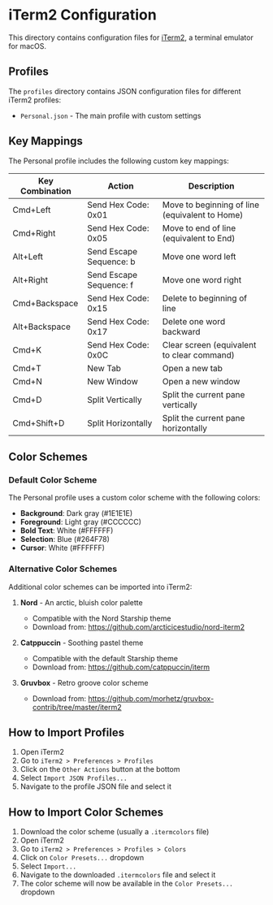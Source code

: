 # iTerm2 Configuration

This directory contains configuration files for [iTerm2](https://iterm2.com/), a terminal emulator for macOS.

## Profiles

The `profiles` directory contains JSON configuration files for different iTerm2 profiles:

- `Personal.json` - The main profile with custom settings

## Key Mappings

The Personal profile includes the following custom key mappings:

| Key Combination | Action | Description |
|-----------------|--------|-------------|
| Cmd+Left | Send Hex Code: 0x01 | Move to beginning of line (equivalent to Home) |
| Cmd+Right | Send Hex Code: 0x05 | Move to end of line (equivalent to End) |
| Alt+Left | Send Escape Sequence: b | Move one word left |
| Alt+Right | Send Escape Sequence: f | Move one word right |
| Cmd+Backspace | Send Hex Code: 0x15 | Delete to beginning of line |
| Alt+Backspace | Send Hex Code: 0x17 | Delete one word backward |
| Cmd+K | Send Hex Code: 0x0C | Clear screen (equivalent to clear command) |
| Cmd+T | New Tab | Open a new tab |
| Cmd+N | New Window | Open a new window |
| Cmd+D | Split Vertically | Split the current pane vertically |
| Cmd+Shift+D | Split Horizontally | Split the current pane horizontally |

## Color Schemes

### Default Color Scheme

The Personal profile uses a custom color scheme with the following colors:

- **Background**: Dark gray (#1E1E1E)
- **Foreground**: Light gray (#CCCCCC)
- **Bold Text**: White (#FFFFFF)
- **Selection**: Blue (#264F78)
- **Cursor**: White (#FFFFFF)

### Alternative Color Schemes

Additional color schemes can be imported into iTerm2:

1. **Nord** - An arctic, bluish color palette
   - Compatible with the Nord Starship theme
   - Download from: https://github.com/arcticicestudio/nord-iterm2

2. **Catppuccin** - Soothing pastel theme
   - Compatible with the default Starship theme
   - Download from: https://github.com/catppuccin/iterm

3. **Gruvbox** - Retro groove color scheme
   - Download from: https://github.com/morhetz/gruvbox-contrib/tree/master/iterm2

## How to Import Profiles

1. Open iTerm2
2. Go to `iTerm2 > Preferences > Profiles`
3. Click on the `Other Actions` button at the bottom
4. Select `Import JSON Profiles...`
5. Navigate to the profile JSON file and select it

## How to Import Color Schemes

1. Download the color scheme (usually a `.itermcolors` file)
2. Open iTerm2
3. Go to `iTerm2 > Preferences > Profiles > Colors`
4. Click on `Color Presets...` dropdown
5. Select `Import...`
6. Navigate to the downloaded `.itermcolors` file and select it
7. The color scheme will now be available in the `Color Presets...` dropdown